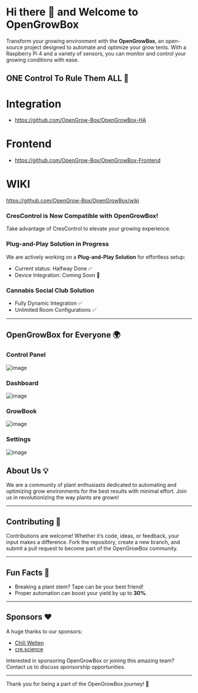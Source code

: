 # Hi there 👋 and Welcome to OpenGrowBox

Transform your growing environment with the **OpenGrowBox**, an open-source project designed to automate and optimize your grow tents. With a Raspberry Pi 4 and a variety of sensors, you can monitor and control your growing conditions with ease.

## ONE Control To Rule Them ALL 🌱


# Integration 
- https://github.com/OpenGrow-Box/OpenGrowBox-HA
# Frontend
- https://github.com/OpenGrow-Box/OpenGrowBox-Frontend
# WIKI
https://github.com/OpenGrow-Box/OpenGrowBox/wiki

### CresControl is Now Compatible with OpenGrowBox!

Take advantage of CresControl to elevate your growing experience.

### Plug-and-Play Solution in Progress

We are actively working on a **Plug-and-Play Solution** for effortless setup:
- Current status: Halfway Done ✅
- Device Integration: Coming Soon 🎉

### Cannabis Social Club Solution

- Fully Dynamic Integration ✅
- Unlimited Room Configurations ✅

---

## OpenGrowBox for Everyone 🌍

### Control Panel 
![image](https://github.com/user-attachments/assets/6a996ac9-d7fa-44fd-b5f9-0840c984ab41)

### Dashboard
![image](https://github.com/user-attachments/assets/1c6a08ca-fe2a-4840-b6c4-559f31f74c2c)

### GrowBook
![image](https://github.com/user-attachments/assets/9950fff0-4dda-4355-914c-4fa010e87ea6)

### Settings
![image](https://github.com/user-attachments/assets/dcfeaade-fc02-4294-a7e1-4369720069ac)


## About Us 💡

We are a community of plant enthusiasts dedicated to automating and optimizing grow environments for the best results with minimal effort. Join us in revolutionizing the way plants are grown!

---

## Contributing 🤝

Contributions are welcome! Whether it’s code, ideas, or feedback, your input makes a difference. Fork the repository, create a new branch, and submit a pull request to become part of the OpenGrowBox community.

---

## Fun Facts 🌟

- Breaking a plant stem? Tape can be your best friend!
- Proper automation can boost your yield by up to **30%**.

---

## Sponsors ❤️

A huge thanks to our sponsors:

- [Chili Welten](https://chiliwelten.de)
- [cre.science](https://cre.science/)

Interested in sponsoring OpenGrowBox or joining this amazing team? Contact us to discuss sponsorship opportunities.

---

Thank you for being a part of the OpenGrowBox journey! 🌱

